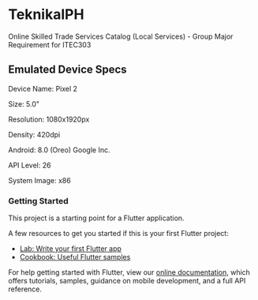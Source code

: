 # TeknikalPH

Online Skilled Trade Services Catalog (Local Services)   -   Group Major Requirement for ITEC303

## Emulated Device Specs

Device Name:    Pixel 2

Size:           5.0"

Resolution:     1080x1920px

Density:        420dpi

Android:        8.0 (Oreo) Google Inc.

API Level:      26

System Image:   x86


### Getting Started

This project is a starting point for a Flutter application.

A few resources to get you started if this is your first Flutter project:

- [Lab: Write your first Flutter app](https://flutter.dev/docs/get-started/codelab)
- [Cookbook: Useful Flutter samples](https://flutter.dev/docs/cookbook)

For help getting started with Flutter, view our
[online documentation](https://flutter.dev/docs), which offers tutorials,
samples, guidance on mobile development, and a full API reference.
